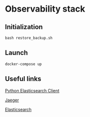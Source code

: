 # Observability stack

## Initialization

``bash restore_backup.sh``

## Launch

``docker-compose up``

## Useful links

[Python Elasticsearch Client](https://elasticsearch-py.readthedocs.io/)

[Jaeger](https://www.jaegertracing.io)

[Elasticsearch](https://www.elastic.co/guide/en/elasticsearch/reference/current/index.html)